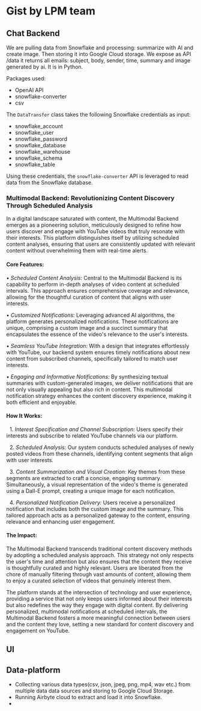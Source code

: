 # Gist by LPM team

## Chat Backend

We are pulling data from Snowflake and processing: summarize with AI and create image. Then storing it into Google Cloud storage.
We expose as API /data it returns all emails: subject, body, sender, time, summary and image generated by ai. It is in Python.

Packages used:
* OpenAI API
* snowflake-converter
* csv

The `DataTransfer` class takes the following Snowflake credentials as input:
* snowflake_account
* snowflake_user
* snowflake_password
* snowflake_database
* snowflake_warehouse
* snowflake_schema
* snowflake_table

Using these credentials, the `snowflake-converter` API is leveraged to read data from the Snowflake database.

### Multimodal Backend: Revolutionizing Content Discovery Through Scheduled Analysis

In a digital landscape saturated with content, the Multimodal Backend emerges as a pioneering solution, meticulously designed to refine how users discover and engage with YouTube videos that truly resonate with their interests. This platform distinguishes itself by utilizing scheduled content analyses, ensuring that users are consistently updated with relevant content without overwhelming them with real-time alerts.

#### Core Features:

•⁠  ⁠*Scheduled Content Analysis:* Central to the Multimodal Backend is its capability to perform in-depth analyses of video content at scheduled intervals. This approach ensures comprehensive coverage and relevance, allowing for the thoughtful curation of content that aligns with user interests.

•⁠  ⁠*Customized Notifications:* Leveraging advanced AI algorithms, the platform generates personalized notifications. These notifications are unique, comprising a custom image and a succinct summary that encapsulates the essence of the video's relevance to the user's interests.

•⁠  ⁠*Seamless YouTube Integration:* With a design that integrates effortlessly with YouTube, our backend system ensures timely notifications about new content from subscribed channels, specifically tailored to match user interests.

•⁠  ⁠*Engaging and Informative Notifications:* By synthesizing textual summaries with custom-generated images, we deliver notifications that are not only visually appealing but also rich in content. This multimodal notification strategy enhances the content discovery experience, making it both efficient and enjoyable.

#### How It Works:

 1.⁠ ⁠*Interest Specification and Channel Subscription:* Users specify their interests and subscribe to related YouTube channels via our platform.
   
 2.⁠ ⁠*Scheduled Analysis:* Our system conducts scheduled analyses of newly posted videos from these channels, identifying content segments that align with user interests.

 3.⁠ ⁠*Content Summarization and Visual Creation:* Key themes from these segments are extracted to craft a concise, engaging summary. Simultaneously, a visual representation of the video's theme is generated using a Dall-E prompt, creating a unique image for each notification.

 4.⁠ ⁠*Personalized Notification Delivery:* Users receive a personalized notification that includes both the custom image and the summary. This tailored approach acts as a personalized gateway to the content, ensuring relevance and enhancing user engagement.

#### The Impact:

The Multimodal Backend transcends traditional content discovery methods by adopting a scheduled analysis approach. This strategy not only respects the user's time and attention but also ensures that the content they receive is thoughtfully curated and highly relevant. Users are liberated from the chore of manually filtering through vast amounts of content, allowing them to enjoy a curated selection of videos that genuinely interest them.

The platform stands at the intersection of technology and user experience, providing a service that not only keeps users informed about their interests but also redefines the way they engage with digital content. By delivering personalized, multimodal notifications at scheduled intervals, the Multimodal Backend fosters a more meaningful connection between users and the content they love, setting a new standard for content discovery and engagement on YouTube.

## UI

## Data-platform
- Collecting various data types(csv, json, jpeg, png, mp4, wav etc.) from multiple data data sources and storing to Google Cloud Storage. 
- Running Airbyte cloud to extract and load it into Snowflake.
- 
